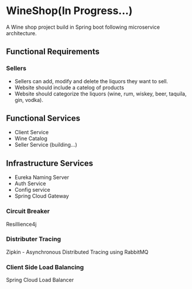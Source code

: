 # WineShop(In Progress...) 
A Wine shop project build in Spring boot following microservice architecture.


## Functional Requirements
### Sellers
* Sellers can add, modify and delete the liquors they want to sell.
* Website should include a catelog of products 
* Website should categorize the liquors (wine, rum, wiskey, beer, taquila, gin, vodka).

## Functional Services
* Client Service
* Wine Catalog
* Seller Service (building...)
## Infrastructure Services
* Eureka Naming Server
* Auth Service
* Config service
* Spring Cloud Gateway

### Circuit Breaker
Resillience4j

### Distributer Tracing
Zipkin - Asynchronous Distributed Tracing  using RabbitMQ

### Client Side Load Balancing
Spring Cloud Load Balancer


